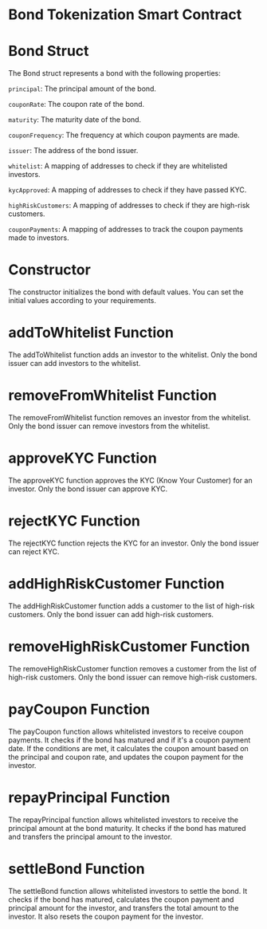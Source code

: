 # Bond Tokenization Smart Contract

# Bond Struct
The Bond struct represents a bond with the following properties:

`principal`: The principal amount of the bond.

`couponRate`: The coupon rate of the bond.

`maturity`: The maturity date of the bond.

`couponFrequency`: The frequency at which coupon payments are made.

`issuer`: The address of the bond issuer.

`whitelist`: A mapping of addresses to check if they are whitelisted investors.

`kycApproved`: A mapping of addresses to check if they have passed KYC.

`highRiskCustomers`: A mapping of addresses to check if they are high-risk customers.

`couponPayments`: A mapping of addresses to track the coupon payments made to investors.


# Constructor
The constructor initializes the bond with default values. You can set the initial values according to your requirements.

# addToWhitelist Function
The addToWhitelist function adds an investor to the whitelist. Only the bond issuer can add investors to the whitelist.

# removeFromWhitelist Function
The removeFromWhitelist function removes an investor from the whitelist. Only the bond issuer can remove investors from the whitelist.

# approveKYC Function
The approveKYC function approves the KYC (Know Your Customer) for an investor. Only the bond issuer can approve KYC.

# rejectKYC Function
The rejectKYC function rejects the KYC for an investor. Only the bond issuer can reject KYC.

# addHighRiskCustomer Function
The addHighRiskCustomer function adds a customer to the list of high-risk customers. Only the bond issuer can add high-risk customers.

# removeHighRiskCustomer Function
The removeHighRiskCustomer function removes a customer from the list of high-risk customers. Only the bond issuer can remove high-risk customers.

# payCoupon Function
The payCoupon function allows whitelisted investors to receive coupon payments. It checks if the bond has matured and if it's a coupon payment date. If the conditions are met, it calculates the coupon amount based on the principal and coupon rate, and updates the coupon payment for the investor.

# repayPrincipal Function
The repayPrincipal function allows whitelisted investors to receive the principal amount at the bond maturity. It checks if the bond has matured and transfers the principal amount to the investor.

# settleBond Function
The settleBond function allows whitelisted investors to settle the bond. It checks if the bond has matured, calculates the coupon payment and principal amount for the investor, and transfers the total amount to the investor. It also resets the coupon payment for the investor.
